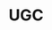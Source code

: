 ---
# This topic lives at
# https://digital.gov/topics/ugc

slug: "ugc"

# Topic Title
title: "UGC"

# description — keep it short and clear
summary: ""


# Weight
weight: 1

# For more information on managing topics,
# see https://github.com/GSA/digitalgov.gov/wiki
---